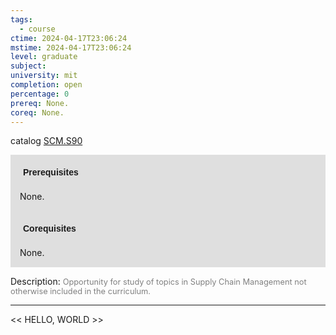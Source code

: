 ```yaml
---
tags:
  - course
ctime: 2024-04-17T23:06:24
mstime: 2024-04-17T23:06:24
level: graduate
subject: 
university: mit
completion: open
percentage: 0
prereq: None.
coreq: None.
---
```


catalog [SCM.S90](http://student.mit.edu/catalog/mSCMa.html#SCM.S90)

<span style="display: block; padding: 15px; background-color: rgb(100, 100, 100, 0.2);"><font id="m_prereq4261_0" style="display: block; font-family: Arial, sans-serif; font-weight: bold; padding: 5px">Prerequisites</font><br><span id="prereq4261_0">None.</span></span>
<span style="display: block; padding: 15px; background-color: rgb(100, 100, 100, 0.2);"><font id="m_coreq4261_0" style="display: block; font-family: Arial, sans-serif; font-weight: bold; padding: 5px">Corequisites</font><br><span id="coreq4261_0">None.</span></span>

<font style="">Description:</font>
<font style="color: grey; font-size: 0.8rem;">Opportunity for study of topics in Supply Chain Management not otherwise included in the curriculum.</font>



---

<< HELLO, WORLD >>
